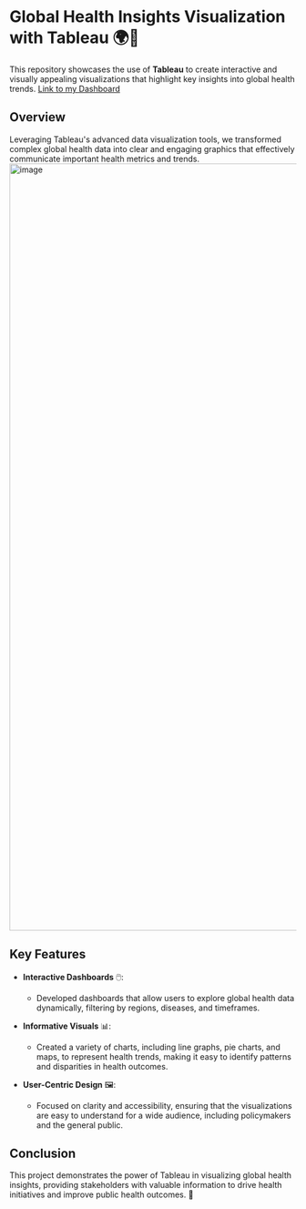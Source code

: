 # Global Health Insights Visualization with Tableau 🌍💉

This repository showcases the use of **Tableau** to create interactive and visually appealing visualizations that highlight key insights into global health trends.
[Link to my Dashboard](https://public.tableau.com/app/profile/charlotte.holden/viz/GlobalHealthInsights_17562933492880/GlobalHealthInsights)
## Overview

Leveraging Tableau's advanced data visualization tools, we transformed complex global health data into clear and engaging graphics that effectively communicate important health metrics and trends.
<img width="2533" height="1347" alt="image" src="https://github.com/user-attachments/assets/57d10f11-0da9-47e6-ab1c-86de9aa72d4d" />


## Key Features

- **Interactive Dashboards** 🖱️: 
  - Developed dashboards that allow users to explore global health data dynamically, filtering by regions, diseases, and timeframes.

- **Informative Visuals** 📊: 
  - Created a variety of charts, including line graphs, pie charts, and maps, to represent health trends, making it easy to identify patterns and disparities in health outcomes.

- **User-Centric Design** 🖼️: 
  - Focused on clarity and accessibility, ensuring that the visualizations are easy to understand for a wide audience, including policymakers and the general public.

## Conclusion

This project demonstrates the power of Tableau in visualizing global health insights, providing stakeholders with valuable information to drive health initiatives and improve public health outcomes. 🚀
